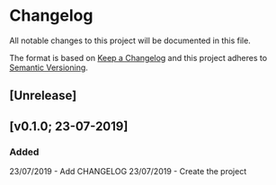 # Changelog

All notable changes to this project will be documented in this file.

The format is based on [Keep a Changelog](http://keepachangelog.com/en/1.0.0/)
and this project adheres to [Semantic Versioning](http://semver.org/spec/v2.0.0.html).

## [Unrelease]

## [v0.1.0; 23-07-2019]

### Added
23/07/2019 - Add CHANGELOG
23/07/2019 - Create the project
